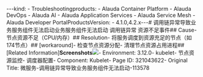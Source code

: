 ---kind:   - Troubleshootingproducts:    - Alauda Container Platform   - Alauda DevOps   - Alauda AI   - Alauda Application Services   - Alauda Service Mesh   - Alauda Developer PortalProductsVersion:   - 4.1.0,4.2.x---<!-- A type of document that involves encountering a fault, diag...it, performing root cause analysis, and providing solutions. --># 调用链异常导致业务服务组件无法启动业务服务组件无法启动 调用链异常 资源不足事件## Cause- 节点资源不足（CPU/内存）## Resolution- 将服务调度到资源充足的节点（如174节点）## [workaround]- 检查节点资源分配- 清理节点资源占用进程## [Related Information]**Screenshots**![](assets/wei-fu-wu-diao-yong-lian-yi-chang-dao-zhi-ye-wu-fu-wu-zu-jian-wu-fa-qi-dong-1135/mceclip7_1753265553592_7btve.png)- Environment: 3.12.0- kubelet- 节点资源监控- 调度器配置- Component: Kubelet- Page ID: 321043622- Original Title: 微服务-调用链异常导致业务服务组件无法启动-113578